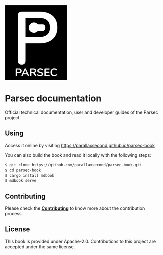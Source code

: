 <!--
  -- Copyright (c) 2019, Arm Limited, All Rights Reserved
  -- SPDX-License-Identifier: Apache-2.0
  --
  -- Licensed under the Apache License, Version 2.0 (the "License"); you may
  -- not use this file except in compliance with the License.
  -- You may obtain a copy of the License at
  --
  -- http://www.apache.org/licenses/LICENSE-2.0
  --
  -- Unless required by applicable law or agreed to in writing, software
  -- distributed under the License is distributed on an "AS IS" BASIS, WITHOUT
  -- WARRANTIES OR CONDITIONS OF ANY KIND, either express or implied.
  -- See the License for the specific language governing permissions and
  -- limitations under the License.
--->

![Parsec](parsec.png)
# Parsec documentation

Official technical documentation, user and developer guides of the Parsec project.

## Using

Access it online by visiting https://parallaxsecond.github.io/parsec-book

You can also build the book and read it locally with the following steps:

```bash
$ git clone https://github.com/parallaxsecond/parsec-book.git
$ cd parsec-book
$ cargo install mdbook
$ mdbook serve
```

## Contributing

Please check the [**Contributing**](CONTRIBUTING.md) to know more about the contribution process.

## License

This book is provided under Apache-2.0. Contributions to this project are accepted under the same license.
